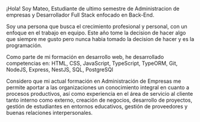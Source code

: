 ¡Hola! Soy Mateo, Estudiante de ultimo semestre de Administracion de empresas y Desarrollador Full Stack enfocado en Back-End.

Soy una persona que busca el crecimiento profesional y personal, con un enfoque en el trabajo en equipo. Este año tome la decision de hacer algo que siempre me gusto pero nunca habia tomado la decision de hacer y es la programación.

Como parte de mi formación en desarrollo web, he desarrollado competencias en: HTML, CSS, JavaScript, TypeScript, TypeORM, Git, NodeJS, Express, NestJS, SQL, PostgreSQl

Considero que mi actual formación en Administración de Empresas me permite aportar a las organizaciones un conocimiento integral en cuanto a procesos productivos, así como experiencia en el área de servicio al cliente tanto interno como externo, creación de negocios, desarrollo de proyectos, gestión de estudiantes en entornos educativos, gestión de proveedores y buenas relaciones interpersonales.

